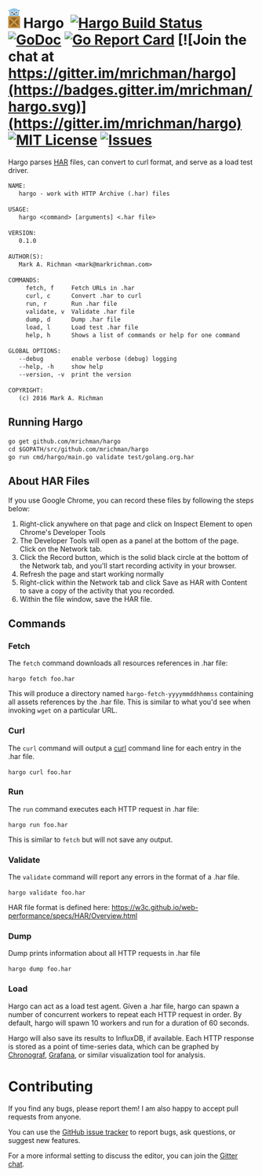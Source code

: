 # <img src="./img/hargo-logo.png" height="40"> Hargo &nbsp;[![Hargo Build Status](https://travis-ci.org/mrichman/hargo.svg?branch=master)](https://travis-ci.org/mrichman/hargo)&nbsp;[![GoDoc](https://godoc.org/github.com/mrichman/hargo?status.svg)](https://godoc.org/github.com/mrichman/hargo) [![Go Report Card](https://goreportcard.com/badge/github.com/mrichman/hargo)](https://goreportcard.com/report/github.com/mrichman/hargo) [![Join the chat at https://gitter.im/mrichman/hargo](https://badges.gitter.im/mrichman/hargo.svg)](https://gitter.im/mrichman/hargo) [![MIT License](https://img.shields.io/badge/license-MIT-blue.svg)](https://github.com/mrichman/hargo/blob/master/LICENSE) [![Issues](http://img.shields.io/github/issues/mrichman/hargo.svg)]( https://github.com/mrichman/hargo/issues )


Hargo parses [HAR](https://en.wikipedia.org/wiki/.har) files, can convert to curl format, and serve as a load test driver.

```
NAME:
   hargo - work with HTTP Archive (.har) files

USAGE:
   hargo <command> [arguments] <.har file>

VERSION:
   0.1.0

AUTHOR(S):
   Mark A. Richman <mark@markrichman.com>

COMMANDS:
     fetch, f     Fetch URLs in .har
     curl, c      Convert .har to curl
     run, r       Run .har file
     validate, v  Validate .har file
     dump, d      Dump .har file
     load, l      Load test .har file
     help, h      Shows a list of commands or help for one command

GLOBAL OPTIONS:
   --debug        enable verbose (debug) logging
   --help, -h     show help
   --version, -v  print the version

COPYRIGHT:
   (c) 2016 Mark A. Richman
```

## Running Hargo

```
go get github.com/mrichman/hargo
cd $GOPATH/src/github.com/mrichman/hargo
go run cmd/hargo/main.go validate test/golang.org.har
```

## About HAR Files

If you use Google Chrome, you can record these files by following the steps below:

1. Right-click anywhere on that page and click on Inspect Element to open Chrome's Developer Tools
2. The Developer Tools will open as a panel at the bottom of the page. Click on the Network tab.
3. Click the Record button, which is the solid black circle at the bottom of the Network tab, and you'll start recording activity in your browser.
4. Refresh the page and start working normally
5. Right-click within the Network tab and click Save as HAR with Content to save a copy of the activity that you recorded.
6. Within the file window, save the HAR file.

## Commands

### Fetch

The `fetch` command downloads all resources references in .har file:

`hargo fetch foo.har`

This will produce a directory named `hargo-fetch-yyyymmddhhmmss` containing all assets references by the .har file. This is similar to what you'd see when invoking `wget` on a particular URL.

### Curl

The `curl` command will output a [curl](https://curl.haxx.se/) command line for each entry in the .har file.

`hargo curl foo.har`

### Run

The `run` command executes each HTTP request in .har file:

`hargo run foo.har`

This is similar to `fetch` but will not save any output.

### Validate

The `validate` command will report any errors in the format of a .har file.

`hargo validate foo.har`

HAR file format is defined here: https://w3c.github.io/web-performance/specs/HAR/Overview.html

### Dump

Dump prints information about all HTTP requests in .har file

`hargo dump foo.har`

### Load

Hargo can act as a load test agent. Given a .har file, hargo can spawn a number of concurrent workers to repeat each HTTP request in order. By default, hargo will spawn 10 workers and run for a duration of 60 seconds.

Hargo will also save its results to InfluxDB, if available. Each HTTP response is stored as a point of time-series data, which can be graphed by [Chronograf](https://www.influxdata.com/time-series-platform/chronograf/), [Grafana](http://grafana.org/), or similar visualization tool for analysis.

# Contributing

If you find any bugs, please report them! I am also happy to accept pull requests from anyone.

You can use the [GitHub issue tracker](https://github.com/mrichman/hargo/issues) to report bugs, ask questions, or suggest new features.

For a more informal setting to discuss the editor, you can join the [Gitter chat](https://gitter.im/mrichman/hargo).
